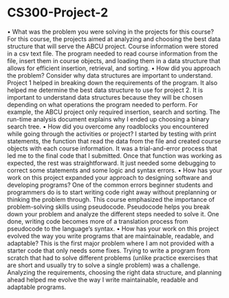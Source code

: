 # CS300-Project-2

•	What was the problem you were solving in the projects for this course?
For this course, the projects aimed at analyzing and choosing the best data structure that will serve the ABCU project. Course information were stored in a csv text file. The program needed to read course information from the file, insert them in course objects, and loading them in a data structure that allows for efficient insertion, retrieval, and sorting.
•	How did you approach the problem? Consider why data structures are important to understand.
Project 1 helped in breaking down the requirements of the program. It also helped me determine the best data structure to use for project 2. It is important to understand data structures because they will be chosen depending on what operations the program needed to perform. For example, the ABCU project only required insertion, search and sorting. The run-time analysis document explains why I ended up choosing a binary search tree.
•	How did you overcome any roadblocks you encountered while going through the activities or project?
I started by testing with print statements, the function that read the data from the file and created course objects with each course information. It was a trial-and-error process that led me to the final code that I submitted. Once that function was working as expected, the rest was straightforward. It just needed some debugging to correct some statements and some logic and syntax errors.
•	How has your work on this project expanded your approach to designing software and developing programs?
One of the common errors beginner students and programmers do is to start writing code right away without preplanning or thinking the problem through. This course emphasized the importance of problem-solving skills using pseudocode. Pseudocode helps you break down your problem and analyze the different steps needed to solve it. One done, writing code becomes more of a translation process from pseudocode to the language’s syntax.
•	How has your work on this project evolved the way you write programs that are maintainable, readable, and adaptable?
This is the first major problem where I am not provided with a starter code that only needs some fixes. Trying to write a program from scratch that had to solve different problems (unlike practice exercises that are short and usually try to solve a single problem) was a challenge. Analyzing the requirements, choosing the right data structure, and planning ahead helped me evolve the way I write maintainable, readable and adaptable programs.

